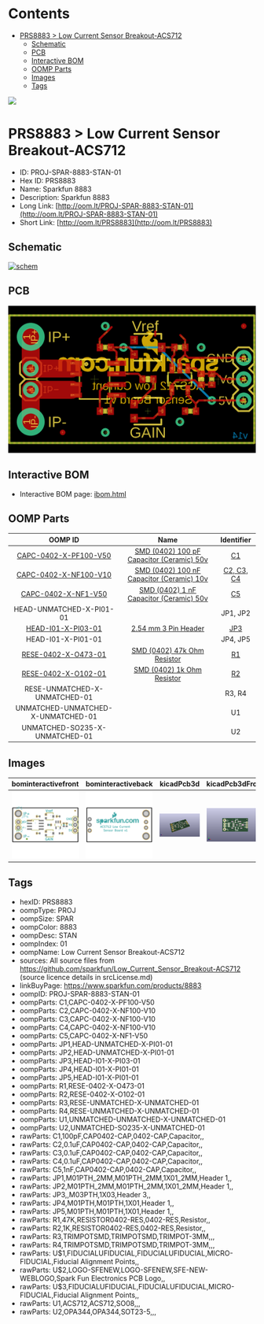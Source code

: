 



Contents
========

* [PRS8883 > Low Current Sensor Breakout-ACS712](#prs8883--low-current-sensor-breakout-acs712)
	* [Schematic](#schematic)
	* [PCB](#pcb)
	* [Interactive BOM](#interactive-bom)
	* [OOMP Parts](#oomp-parts)
	* [Images](#images)
	* [Tags](#tags)
  
![][im]
# PRS8883 > Low Current Sensor Breakout-ACS712

- ID: PROJ-SPAR-8883-STAN-01
- Hex ID: PRS8883
- Name: Sparkfun 8883
- Description: Sparkfun 8883
- Long Link: [http://oom.lt/PROJ-SPAR-8883-STAN-01](http://oom.lt/PROJ-SPAR-8883-STAN-01)
- Short Link: [http://oom.lt/PRS8883](http://oom.lt/PRS8883)

## Schematic
  
[![schem](eagleSchemImage.png)](eagleSchemImage.png)
## PCB
  
[![pcb](eagleImage.png)](eagleImage.png)
## Interactive BOM

- Interactive BOM page: [ibom.html](https://htmlpreview.github.io/?https://github.com/oomlout/oomlout_OOMP_projects/blob/main/PROJ-SPAR-8883-STAN-01/kicad/bom/ibom.html)

## OOMP Parts
  

|OOMP ID|Name|Identifier|
| :---: | :---: | :---: |
|[CAPC-0402-X-PF100-V50](https://github.com/oomlout/oomlout_OOMP_parts/tree/main/CAPC-0402-X-PF100-V50/)|[SMD (0402) 100 pF Capacitor (Ceramic) 50v](https://github.com/oomlout/oomlout_OOMP_parts/tree/main/CAPC-0402-X-PF100-V50/)|[C1](https://github.com/oomlout/oomlout_OOMP_parts/tree/main/CAPC-0402-X-PF100-V50/)|
|[CAPC-0402-X-NF100-V10](https://github.com/oomlout/oomlout_OOMP_parts/tree/main/CAPC-0402-X-NF100-V10/)|[SMD (0402) 100 nF Capacitor (Ceramic) 10v](https://github.com/oomlout/oomlout_OOMP_parts/tree/main/CAPC-0402-X-NF100-V10/)|[C2, C3, C4](https://github.com/oomlout/oomlout_OOMP_parts/tree/main/CAPC-0402-X-NF100-V10/)|
|[CAPC-0402-X-NF1-V50](https://github.com/oomlout/oomlout_OOMP_parts/tree/main/CAPC-0402-X-NF1-V50/)|[SMD (0402) 1 nF Capacitor (Ceramic) 50v](https://github.com/oomlout/oomlout_OOMP_parts/tree/main/CAPC-0402-X-NF1-V50/)|[C5](https://github.com/oomlout/oomlout_OOMP_parts/tree/main/CAPC-0402-X-NF1-V50/)|
|HEAD-UNMATCHED-X-PI01-01||JP1, JP2|
|[HEAD-I01-X-PI03-01](https://github.com/oomlout/oomlout_OOMP_parts/tree/main/HEAD-I01-X-PI03-01/)|[2.54 mm 3 Pin Header](https://github.com/oomlout/oomlout_OOMP_parts/tree/main/HEAD-I01-X-PI03-01/)|[JP3](https://github.com/oomlout/oomlout_OOMP_parts/tree/main/HEAD-I01-X-PI03-01/)|
|HEAD-I01-X-PI01-01||JP4, JP5|
|[RESE-0402-X-O473-01](https://github.com/oomlout/oomlout_OOMP_parts/tree/main/RESE-0402-X-O473-01/)|[SMD (0402) 47k Ohm Resistor](https://github.com/oomlout/oomlout_OOMP_parts/tree/main/RESE-0402-X-O473-01/)|[R1](https://github.com/oomlout/oomlout_OOMP_parts/tree/main/RESE-0402-X-O473-01/)|
|[RESE-0402-X-O102-01](https://github.com/oomlout/oomlout_OOMP_parts/tree/main/RESE-0402-X-O102-01/)|[SMD (0402) 1k Ohm Resistor](https://github.com/oomlout/oomlout_OOMP_parts/tree/main/RESE-0402-X-O102-01/)|[R2](https://github.com/oomlout/oomlout_OOMP_parts/tree/main/RESE-0402-X-O102-01/)|
|RESE-UNMATCHED-X-UNMATCHED-01||R3, R4|
|UNMATCHED-UNMATCHED-X-UNMATCHED-01||U1|
|UNMATCHED-SO235-X-UNMATCHED-01||U2|

## Images
  
  

|bominteractivefront|bominteractiveback|kicadPcb3d|kicadPcb3dFront|kicadPcb3dBack|kicadSchem|eagleImage|eagleSchemImage|pcbdraw|pcbdrawback|
| :---: | :---: | :---: | :---: | :---: | :---: | :---: | :---: | :---: | :---: |
|[![bominteractivefront](bomFront_140.png)](bomFront.png)|[![bominteractiveback](bomBack_140.png)](bomBack.png)|[![kicadPcb3d](kicadPcb3d_140.png)](kicadPcb3d.png)|[![kicadPcb3dFront](kicadPcb3dFront_140.png)](kicadPcb3dFront.png)|[![kicadPcb3dBack](kicadPcb3dBack_140.png)](kicadPcb3dBack.png)|[![kicadSchem](kicadSchem_140.png)](kicadSchem.png)|[![eagleImage](eagleImage_140.png)](eagleImage.png)|[![eagleSchemImage](eagleSchemImage_140.png)](eagleSchemImage.png)|[![pcbdraw](pcbdraw_140.png)](pcbdraw.png)|[![pcbdrawback](pcbdrawBack_140.png)](pcbdrawBack.png)|

## Tags

- hexID: PRS8883
- oompType: PROJ
- oompSize: SPAR
- oompColor: 8883
- oompDesc: STAN
- oompIndex: 01
- oompName: Low Current Sensor Breakout-ACS712
- sources: All source files from https://github.com/sparkfun/Low_Current_Sensor_Breakout-ACS712 (source licence details in srcLicense.md)
- linkBuyPage: https://www.sparkfun.com/products/8883
- oompID: PROJ-SPAR-8883-STAN-01
- oompParts: C1,CAPC-0402-X-PF100-V50
- oompParts: C2,CAPC-0402-X-NF100-V10
- oompParts: C3,CAPC-0402-X-NF100-V10
- oompParts: C4,CAPC-0402-X-NF100-V10
- oompParts: C5,CAPC-0402-X-NF1-V50
- oompParts: JP1,HEAD-UNMATCHED-X-PI01-01
- oompParts: JP2,HEAD-UNMATCHED-X-PI01-01
- oompParts: JP3,HEAD-I01-X-PI03-01
- oompParts: JP4,HEAD-I01-X-PI01-01
- oompParts: JP5,HEAD-I01-X-PI01-01
- oompParts: R1,RESE-0402-X-O473-01
- oompParts: R2,RESE-0402-X-O102-01
- oompParts: R3,RESE-UNMATCHED-X-UNMATCHED-01
- oompParts: R4,RESE-UNMATCHED-X-UNMATCHED-01
- oompParts: U1,UNMATCHED-UNMATCHED-X-UNMATCHED-01
- oompParts: U2,UNMATCHED-SO235-X-UNMATCHED-01
- rawParts: C1,100pF,CAP0402-CAP,0402-CAP,Capacitor,,
- rawParts: C2,0.1uF,CAP0402-CAP,0402-CAP,Capacitor,,
- rawParts: C3,0.1uF,CAP0402-CAP,0402-CAP,Capacitor,,
- rawParts: C4,0.1uF,CAP0402-CAP,0402-CAP,Capacitor,,
- rawParts: C5,1nF,CAP0402-CAP,0402-CAP,Capacitor,,
- rawParts: JP1,M01PTH_2MM,M01PTH_2MM,1X01_2MM,Header 1,,
- rawParts: JP2,M01PTH_2MM,M01PTH_2MM,1X01_2MM,Header 1,,
- rawParts: JP3,,M03PTH,1X03,Header 3,,
- rawParts: JP4,M01PTH,M01PTH,1X01,Header 1,,
- rawParts: JP5,M01PTH,M01PTH,1X01,Header 1,,
- rawParts: R1,47K,RESISTOR0402-RES,0402-RES,Resistor,,
- rawParts: R2,1K,RESISTOR0402-RES,0402-RES,Resistor,,
- rawParts: R3,TRIMPOTSMD,TRIMPOTSMD,TRIMPOT-3MM,,,
- rawParts: R4,TRIMPOTSMD,TRIMPOTSMD,TRIMPOT-3MM,,,
- rawParts: U$1,FIDUCIALUFIDUCIAL,FIDUCIALUFIDUCIAL,MICRO-FIDUCIAL,Fiducial Alignment Points,,
- rawParts: U$2,LOGO-SFENEW,LOGO-SFENEW,SFE-NEW-WEBLOGO,Spark Fun Electronics PCB Logo,,
- rawParts: U$3,FIDUCIALUFIDUCIAL,FIDUCIALUFIDUCIAL,MICRO-FIDUCIAL,Fiducial Alignment Points,,
- rawParts: U1,ACS712,ACS712,SO08,,,
- rawParts: U2,OPA344,OPA344,SOT23-5,,,



[im]: kicadPcb3d_450.png
